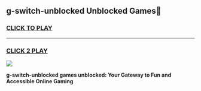 
## g-switch-unblocked Unblocked Games👋
<h3>
<a href="https://news.freeplayer.one?title=g-switch-unblocked&ref=16F">CLICK TO PLAY</a></h3>
<hr>

<h3>
<a href="https://news.freeplayer.one?title=g-switch-unblocked&ref=16F">CLICK 2 PLAY</a>
  
</h3>

<a href="https://news.freeplayer.one?title=g-switch-unblocked&ref=16F/"><img src="https://clearcache.store/games.png"></a>


**g-switch-unblocked games unblocked: Your Gateway to Fun and Accessible Online Gaming**
